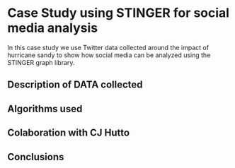 # Case Study using STINGER for social media analysis
In this case study we use Twitter data collected around the impact of hurricane sandy to show how social media can be analyzed using the STINGER graph library.

## Description of DATA collected
## Algorithms used
## Colaboration with CJ Hutto
## Conclusions
